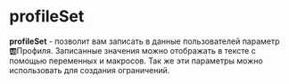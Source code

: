 # profileSet

**profileSet** - позволит вам записать в данные пользователей параметр 🆎Профиля. Записанные значения можно отображать в тексте с помощью переменных и макросов. Так же эти параметры можно использовать для создания ограничений.







